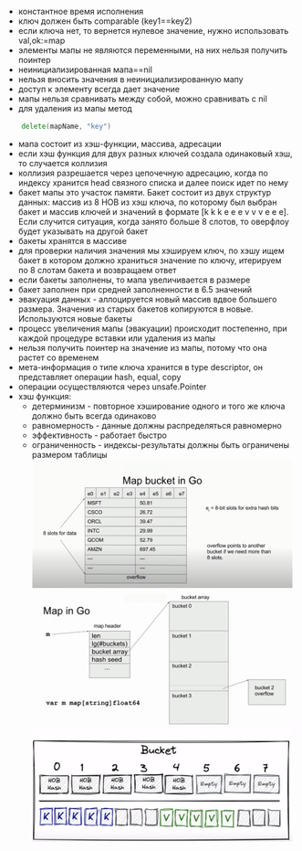 - константное время исполнения
- ключ должен быть comparable (key1==key2)
- если ключа нет, то вернется нулевое значение, нужно использовать val,ok:=map
- элементы мапы не являются переменными, на них нельзя получить поинтер
- неинициализированная мапа==nil
- нельзя вносить значения в неинициализированную мапу
- доступ к элементу всегда дает значение
- мапы нельзя сравнивать между собой, можно сравнивать с nil
- для удаления из мапы метод

```go
    delete(mapName, "key")
```

- мапа состоит из хэш-функции, массива, адресации
- если хэш функция для двух разных ключей создала одинаковый хэш, то случается коллизия
- коллизия разрешается через цепочечную адресацию, когда по индексу хранится head связного списка и далее поиск идет по нему
- бакет мапы это участок памяти. Бакет состоит из двух структур данных: массив из 8 HOB из хэш ключа, по которому был выбран бакет и массив ключей и значений в формате [k k k e e e v v v e e e]. Если случится ситуация, когда занято больше 8 слотов, то оверфлоу будет указывать на другой бакет
- бакеты хранятся в массиве
- для проверки наличия значения мы хэшируем ключ, по хэшу ищем бакет в котором должно храниться значение по ключу, итерируем по 8 слотам бакета и возвращаем ответ
- если бакеты заполнены, то мапа увеличивается в размере
- бакет заполнен при средней заполненности в 6.5 значений
- эвакуация данных - аллоцируется новый массив вдвое большего размера. Значения из старых бакетов копируются в новые. Используются новые бакеты
- процесс увеличения мапы (эвакуации) происходит постепенно, при каждой процедуре вставки или удаления из мапы
- нельзя получить поинтер на значение из мапы, потому что она растет со временем
- мета-информация о типе ключа хранится в type descriptor, он представляет операции hash, equal, copy
- операции осуществляются через unsafe.Pointer
- хэш функция:
  - детерминизм - повторное хэширование одного и того же ключа должно быть всегда одинаково
  - равномерность - данные должны распределяться равномерно
  - эффективность - работает быстро
  - ограниченность - индексы-результаты должны быть ограничены размером таблицы
    <br/>
    ![image](./assets/map-1.png)
    ![image](./assets/map-2.png)
    ![image](./assets/map-3.png)
